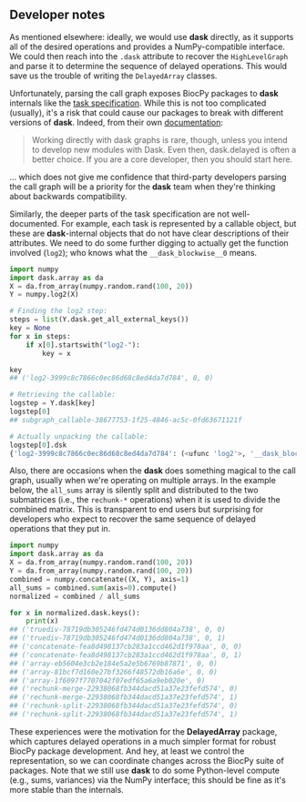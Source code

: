 ## Developer notes

As mentioned elsewhere: ideally, we would use **dask** directly, as it supports all of the desired operations and provides a NumPy-compatible interface.
We could then reach into the `.dask` attribute to recover the `HighLevelGraph` and parse it to determine the sequence of delayed operations.
This would save us the trouble of writing the `DelayedArray` classes. 

Unfortunately, parsing the call graph exposes BiocPy packages to **dask** internals like the [task specification](https://docs.dask.org/en/latest/spec.html).
While this is not too complicated (usually), it's a risk that could cause our packages to break with different versions of **dask**.
Indeed, from their own [documentation](https://docs.dask.org/en/latest/graphs.html):

> Working directly with dask graphs is rare, though, unless you intend to develop new modules with Dask. Even then, dask.delayed is often a better choice. If you are a core developer, then you should start here.

... which does not give me confidence that third-party developers parsing the call graph will be a priority for the **dask** team when they're thinking about backwards compatibility.

Similarly, the deeper parts of the task specification are not well-documented.
For example, each task is represented by a callable object, but these are **dask**-internal objects that do not have clear descriptions of their attributes. 
We need to do some further digging to actually get the function involved (`log2`); who knows what the `__dask_blockwise__0` means.

```python
import numpy
import dask.array as da
X = da.from_array(numpy.random.rand(100, 20))
Y = numpy.log2(X)

# Finding the log2 step:
steps = list(Y.dask.get_all_external_keys())
key = None
for x in steps:
    if x[0].startswith("log2-"):
        key = x

key
## ('log2-3999c8c7866c0ec86d68c8ed4da7d784', 0, 0)

# Retrieving the callable:
logstep = Y.dask[key]
logstep[0]
## subgraph_callable-38677753-1f25-4846-ac5c-0fd63671121f

# Actually unpacking the callable:
logstep[0].dsk
{'log2-3999c8c7866c0ec86d68c8ed4da7d784': (<ufunc 'log2'>, '__dask_blockwise__0')}
```

Also, there are occasions when the **dask** does something magical to the call graph, usually when we're operating on multiple arrays.
In the example below, the `all_sums` array is silently split and distributed to the two submatrices 
(i.e., the `rechunk-*` operations) when it is used to divide the combined matrix.
This is transparent to end users but surprising for developers who expect to recover the same sequence of delayed operations that they put in.

```python
import numpy
import dask.array as da
X = da.from_array(numpy.random.rand(100, 20))
Y = da.from_array(numpy.random.rand(100, 20))
combined = numpy.concatenate((X, Y), axis=1)
all_sums = combined.sum(axis=0).compute()
normalized = combined / all_sums

for x in normalized.dask.keys(): 
    print(x)
## ('truediv-78719db305246fd474d0136dd804a738', 0, 0)
## ('truediv-78719db305246fd474d0136dd804a738', 0, 1)
## ('concatenate-fea8d498137cb283a1ccd462d1f978aa', 0, 0)
## ('concatenate-fea8d498137cb283a1ccd462d1f978aa', 0, 1)
## ('array-eb5604e3cb2e184e5a2e5b6769b87871', 0, 0)
## ('array-81bcf7d160e27bf3266f48572db16a6e', 0, 0)
## ('array-1f6097f7707042f07edf65a6a9eb020e', 0)
## ('rechunk-merge-22938068fb344dacd51a37e23fefd574', 0)
## ('rechunk-merge-22938068fb344dacd51a37e23fefd574', 1)
## ('rechunk-split-22938068fb344dacd51a37e23fefd574', 0)
## ('rechunk-split-22938068fb344dacd51a37e23fefd574', 1)
```

These experiences were the motivation for the **DelayedArray** package, which captures delayed operations in a much simpler format for robust BiocPy package development.
And hey, at least we control the representation, so we can coordinate changes across the BiocPy suite of packages.
Note that we still use **dask** to do some Python-level compute (e.g., sums, variances) via the NumPy interface;
this should be fine as it's more stable than the internals.
